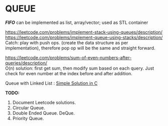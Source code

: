 # QUEUE
***FIFO*** can be implemented as list, array/vector; used as STL container

https://leetcode.com/problems/implement-stack-using-queues/description/ <br />
https://leetcode.com/problems/implement-queue-using-stacks/description/ <br />
Catch: play with push ops. (create the data structure as per implementation), therefore pop op will be the same and straight forward. <br />

https://leetcode.com/problems/sum-of-even-numbers-after-queries/description/ <br />
O(n) solution: first get sum, then modify sum based on each query. Just check for even number at the index before and after addition. <br />

Queue with Linked List : [Simple Solution in C](queue_with_linked_list.c)

**TODO:** 
1. Document Leetcode solutions.
2. Circular Queue.
3. Double Ended Queue. DeQue.
4. Priority Queue.

